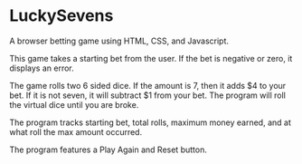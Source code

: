 # LuckySevens
A browser betting game using HTML, CSS, and Javascript.

This game takes a starting bet from the user.  If the bet is negative or zero, it displays an error.

The game rolls two 6 sided dice.  If the amount is 7, then it adds $4 to your bet.  If it is not seven, it will subtract $1 from your bet.  The program will roll the virtual dice until you are broke.

The program tracks starting bet, total rolls, maximum money earned, and at what roll the max amount occurred.

The program features a Play Again and Reset button.


